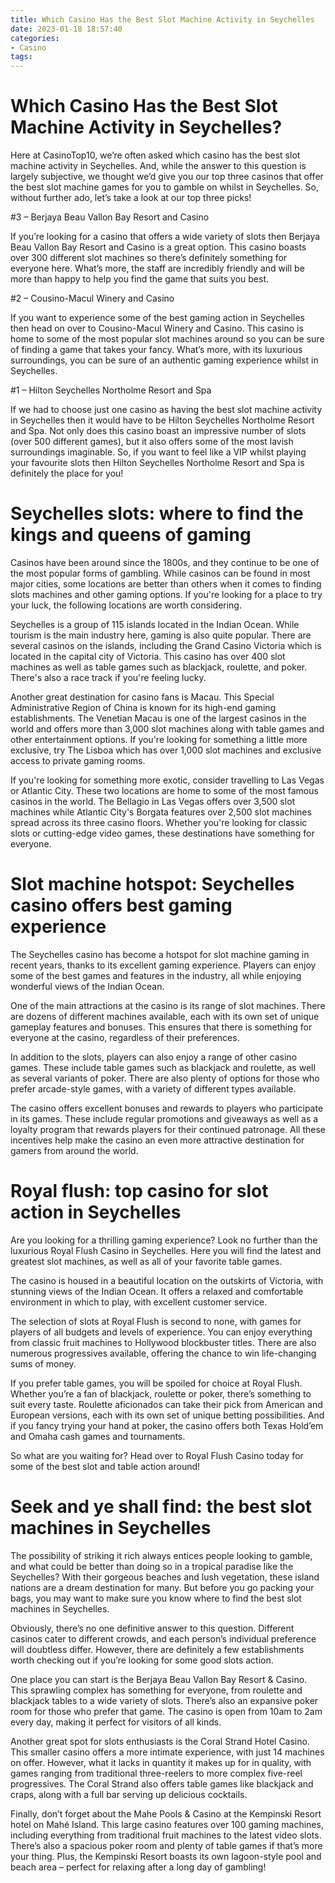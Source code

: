 ```yaml
---
title: Which Casino Has the Best Slot Machine Activity in Seychelles
date: 2023-01-18 18:57:40
categories:
- Casino
tags:
---
```



#  Which Casino Has the Best Slot Machine Activity in Seychelles?

Here at CasinoTop10, we’re often asked which casino has the best slot machine activity in Seychelles. And, while the answer to this question is largely subjective, we thought we’d give you our top three casinos that offer the best slot machine games for you to gamble on whilst in Seychelles. So, without further ado, let’s take a look at our top three picks!

#3 – Berjaya Beau Vallon Bay Resort and Casino

If you’re looking for a casino that offers a wide variety of slots then Berjaya Beau Vallon Bay Resort and Casino is a great option. This casino boasts over 300 different slot machines so there’s definitely something for everyone here. What’s more, the staff are incredibly friendly and will be more than happy to help you find the game that suits you best.

#2 – Cousino-Macul Winery and Casino

If you want to experience some of the best gaming action in Seychelles then head on over to Cousino-Macul Winery and Casino. This casino is home to some of the most popular slot machines around so you can be sure of finding a game that takes your fancy. What’s more, with its luxurious surroundings, you can be sure of an authentic gaming experience whilst in Seychelles.

#1 – Hilton Seychelles Northolme Resort and Spa

If we had to choose just one casino as having the best slot machine activity in Seychelles then it would have to be Hilton Seychelles Northolme Resort and Spa. Not only does this casino boast an impressive number of slots (over 500 different games), but it also offers some of the most lavish surroundings imaginable. So, if you want to feel like a VIP whilst playing your favourite slots then Hilton Seychelles Northolme Resort and Spa is definitely the place for you!

#  Seychelles slots: where to find the kings and queens of gaming

Casinos have been around since the 1800s, and they continue to be one of the most popular forms of gambling. While casinos can be found in most major cities, some locations are better than others when it comes to finding slots machines and other gaming options. If you're looking for a place to try your luck, the following locations are worth considering.

Seychelles is a group of 115 islands located in the Indian Ocean. While tourism is the main industry here, gaming is also quite popular. There are several casinos on the islands, including the Grand Casino Victoria which is located in the capital city of Victoria. This casino has over 400 slot machines as well as table games such as blackjack, roulette, and poker. There's also a race track if you're feeling lucky.

Another great destination for casino fans is Macau. This Special Administrative Region of China is known for its high-end gaming establishments. The Venetian Macau is one of the largest casinos in the world and offers more than 3,000 slot machines along with table games and other entertainment options. If you're looking for something a little more exclusive, try The Lisboa which has over 1,000 slot machines and exclusive access to private gaming rooms.

If you're looking for something more exotic, consider travelling to Las Vegas or Atlantic City. These two locations are home to some of the most famous casinos in the world. The Bellagio in Las Vegas offers over 3,500 slot machines while Atlantic City's Borgata features over 2,500 slot machines spread across its three casino floors. Whether you're looking for classic slots or cutting-edge video games, these destinations have something for everyone.

#  Slot machine hotspot: Seychelles casino offers best gaming experience

The Seychelles casino has become a hotspot for slot machine gaming in recent years, thanks to its excellent gaming experience. Players can enjoy some of the best games and features in the industry, all while enjoying wonderful views of the Indian Ocean.

One of the main attractions at the casino is its range of slot machines. There are dozens of different machines available, each with its own set of unique gameplay features and bonuses. This ensures that there is something for everyone at the casino, regardless of their preferences.

In addition to the slots, players can also enjoy a range of other casino games. These include table games such as blackjack and roulette, as well as several variants of poker. There are also plenty of options for those who prefer arcade-style games, with a variety of different types available.

The casino offers excellent bonuses and rewards to players who participate in its games. These include regular promotions and giveaways as well as a loyalty program that rewards players for their continued patronage. All these incentives help make the casino an even more attractive destination for gamers from around the world.

#  Royal flush: top casino for slot action in Seychelles

Are you looking for a thrilling gaming experience? Look no further than the luxurious Royal Flush Casino in Seychelles. Here you will find the latest and greatest slot machines, as well as all of your favorite table games.

The casino is housed in a beautiful location on the outskirts of Victoria, with stunning views of the Indian Ocean. It offers a relaxed and comfortable environment in which to play, with excellent customer service.

The selection of slots at Royal Flush is second to none, with games for players of all budgets and levels of experience. You can enjoy everything from classic fruit machines to Hollywood blockbuster titles. There are also numerous progressives available, offering the chance to win life-changing sums of money.

If you prefer table games, you will be spoiled for choice at Royal Flush. Whether you’re a fan of blackjack, roulette or poker, there’s something to suit every taste. Roulette aficionados can take their pick from American and European versions, each with its own set of unique betting possibilities. And if you fancy trying your hand at poker, the casino offers both Texas Hold’em and Omaha cash games and tournaments.

So what are you waiting for? Head over to Royal Flush Casino today for some of the best slot and table action around!

#  Seek and ye shall find: the best slot machines in Seychelles

The possibility of striking it rich always entices people looking to gamble, and what could be better than doing so in a tropical paradise like the Seychelles? With their gorgeous beaches and lush vegetation, these island nations are a dream destination for many. But before you go packing your bags, you may want to make sure you know where to find the best slot machines in Seychelles.

Obviously, there’s no one definitive answer to this question. Different casinos cater to different crowds, and each person’s individual preference will doubtless differ. However, there are definitely a few establishments worth checking out if you’re looking for some good slots action.

One place you can start is the Berjaya Beau Vallon Bay Resort & Casino. This sprawling complex has something for everyone, from roulette and blackjack tables to a wide variety of slots. There’s also an expansive poker room for those who prefer that game. The casino is open from 10am to 2am every day, making it perfect for visitors of all kinds.

Another great spot for slots enthusiasts is the Coral Strand Hotel Casino. This smaller casino offers a more intimate experience, with just 14 machines on offer. However, what it lacks in quantity it makes up for in quality, with games ranging from traditional three-reelers to more complex five-reel progressives. The Coral Strand also offers table games like blackjack and craps, along with a full bar serving up delicious cocktails.

Finally, don’t forget about the Mahe Pools & Casino at the Kempinski Resort hotel on Mahé Island. This large casino features over 100 gaming machines, including everything from traditional fruit machines to the latest video slots. There’s also a spacious poker room and plenty of table games if that’s more your thing. Plus, the Kempinski Resort boasts its own lagoon-style pool and beach area – perfect for relaxing after a long day of gambling!